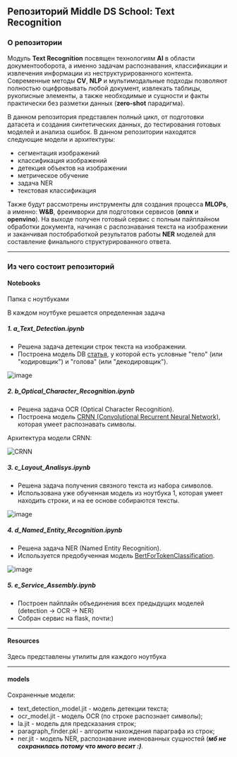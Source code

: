 ## Репозиторий **Middle DS School: Text Recognition**

### О репозитории
Модуль **Text Recognition** посвящен технологиям **AI** в области документооборота, а 
именно задачам распознавания, классификации и извлечения информации из неструктурированного контента. 
Современные методы **CV**, **NLP** и мультимодальные подходы позволяют полностью 
оцифровывать любой документ, извлекать таблицы, рукописные элементы, а также необходимые и сущности и 
факты практически без разметки данных (**zero-shot** парадигма).

В данном репозитория представлен полный цикл, от подготовки датасета и создания 
синтетических данных, до тестирования готовых моделей и анализа ошибок. 
В данном репозитории находятся следующие модели и архитектуры: 
- сегментация изображений
- классификация изображений
- детекция объектов на изображении
- метрическое обучение
- задача NER
- текстовая классификация

Также будут рассмотрены инструменты для создания процесса **MLOPs**, а именно:
**W&B**, фреимворки для подготовки сервисов (**onnx** и **openvino**). На выходе 
получен готовый сервис с полным пайплайном обработки документа, начиная с 
распознавания текста на изображении и заканчивая постобработкой 
результатов работы **NER** моделей для составление финального структурированного ответа.

---

### Из чего состоит репозиторий

####  Notebooks

Папка с ноутбуками

В каждом ноутбуке решается определенная задача

#####  1. a_Text_Detection.ipynb

- Решена задача детекции строк текста на изображении.
- Построена модель DB [статья](https://arxiv.org/abs/1911.08947), у которой есть условные "тело" (или "кодировщик") и "голова" (или "декодировщик").

![image](https://github.com/MatienkoAndrew/MiddleDS/assets/29499863/3e5d604d-c87d-436d-87bf-993c9a343392)

#####  2. b_Optical_Character_Recognition.ipynb

- Решена задача OCR (Optical Character Recognition).
- Построена модель [CRNN (Convolutional Recurrent Neural Network)](https://arxiv.org/abs/1507.05717), которая умеет распознавать символы.

Архитектура модели CRNN:

![CRNN](https://images4.russianblogs.com/922/df/df7f964dc5a09b659096b55b705c96f2.png)

##### 3. c_Layout_Analisys.ipynb

- Решена задача получения связного текста из набора символов.
- Использована уже обученная модель из ноутбука 1, которая умеет находить строки, и на ее основе собираются тексты.

![image](https://github.com/MatienkoAndrew/MiddleDS/assets/29499863/b34aa6b0-fb7d-4b78-b5bb-be421755c8e1)


##### 4. d_Named_Entity_Recognition.ipynb

- Решена задача NER (Named Entity Recognition).
- Используется предобученная модель [BertForTokenClassification](https://github.com/huggingface/transformers/blob/v4.21.3/src/transformers/models/bert/modeling_bert.py#L1709).

![image](https://github.com/MatienkoAndrew/MiddleDS/assets/29499863/e6e8c316-7d34-4d52-89f8-f1fa10fcd0bc)

##### 5. e_Service_Assembly.ipynb

- Построен пайплайн объединения всех предыдущих моделей (detection -> OCR -> NER)
- Собран сервис на flask, почти:)

---

####  Resources

Здесь представлены утилиты для каждого ноутбука

---

####  models

Сохраненные модели:

- text_detection_model.jit - модель детекции текста;
- ocr_model.jit - модель OCR (по строке распознает символы);
- la.jit - модель для предсказания строк;
- paragraph_finder.pkl - алгоритм нахождения параграфа из строк;
- ner.jit - модель NER, распознавание именованных сущностей (***мб не сохранилась потому что много весит :)***.
